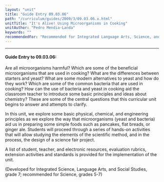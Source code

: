 ```yaml
---
layout: "unit"
title: "Guide Entry 09.03.06"
path: "/curriculum/guides/2009/3/09.03.06.x.html"
unitTitle: "It's Alive! Using Microorganisms in Cooking"
unitAuthor: "Pedro Mendia-Landa"
keywords: ""
recommendedFor: "Recommended for Integrated Language Arts, Science, and Social Studies, grades 5-7"
---
```

<body>
<hr/>
<h4>
Guide Entry to 09.03.06:
</h4>
Are all microorganisms harmful? Which are some of the beneficial microorganisms that are used in cooking? What are the differences between starters and yeast? What are some modern alternatives to yeast and how do they work? Which are some of the common bacteria that are used in cooking? How can the use of bacteria and yeast in cooking aid the classroom teacher to introduce some basic principles and ideas about chemistry?  These are some of the central questions that this curricular unit begins to answer and attempts to clarify.
<p>
In this unit, we explore some basic physical, chemical, and engineering principles as we explore the way that microorganisms (yeast and bacteria) aid us in preparing some simple foods such as pancakes, flat breads, or ginger ale. Students will proceed through a series of hands-on activities that will allow studying the elements of the scientific method, and in the process, the design of a science fair project.
</p>
<p>
A list of student, teacher, and electronic resources, evaluation rubrics, extension activities and standards is provided for the implementation of the unit.
</p>
<p>
(Developed for Integrated Science, Language Arts, and Social Studies, grade 7; recommended for Science, grades 5-7)
</p>
</body>
